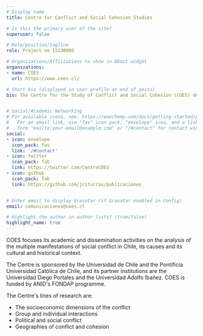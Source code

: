```yaml
---
# Display name
title: Centre for Conflict and Social Cohesion Studies

# Is this the primary user of the site?
superuser: false

# Role/position/tagline
role: Project no 15130009 

# Organizations/Affiliations to show in About widget
organizations:
- name: COES
  url: https://www.coes.cl/

# Short bio (displayed in user profile at end of posts)
bio: The Centre for the Study of Conflict and Social Cohesion (COES) develops collaborative research on issues related to social conflict and cohesion (coexistence) in Chile, through a multidisciplinary team from the social sciences and humanities. 


# Social/Academic Networking
# For available icons, see: https://wowchemy.com/docs/getting-started/page-builder/#icons
#   For an email link, use "fas" icon pack, "envelope" icon, and a link in the
#   form "mailto:your-email@example.com" or "/#contact" for contact widget.
social:
- icon: envelope
  icon_pack: fas
  link: '/#contact'
- icon: twitter
  icon_pack: fab
  link: https://twitter.com/CentroCOES
- icon: github
  icon_pack: fab
  link: https://github.com/jciturras/publicaciones


# Enter email to display Gravatar (if Gravatar enabled in Config)
email: comunicaciones@coes.cl

# Highlight the author in author lists? (true/false)
highlight_name: true
---
```


COES focuses its academic and dissemination activities on the analysis of the multiple manifestations of social conflict in Chile, its causes and its cultural and historical context.

The Centre is sponsored by the Universidad de Chile and the Pontificia Universidad Católica de Chile, and its partner institutions are the Universidad Diego Portales and the Universidad Adolfo Ibañez. COES is funded by ANID's FONDAP programme.

The Centre's lines of research are:

- The socioeconomic dimensions of the conflict
- Group and individual interactions
- Political and social conflict
- Geographies of conflict and cohesion

